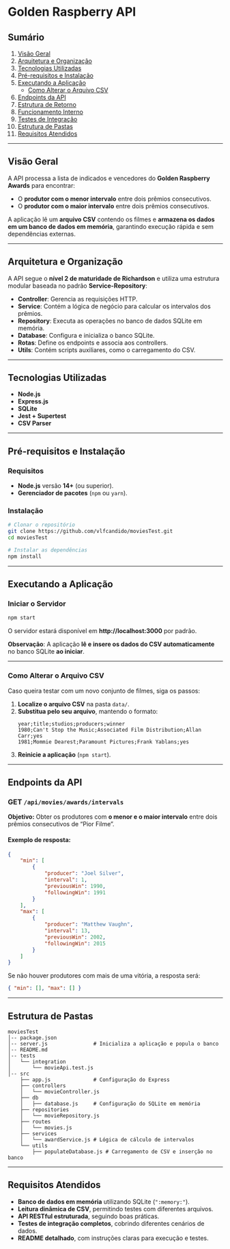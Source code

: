 # Golden Raspberry API

## Sumário

1. [Visão Geral](#visão-geral)  
2. [Arquitetura e Organização](#arquitetura-e-organização)  
3. [Tecnologias Utilizadas](#tecnologias-utilizadas)  
4. [Pré-requisitos e Instalação](#pré-requisitos-e-instalação)  
5. [Executando a Aplicação](#executando-a-aplicação)  
   - [Como Alterar o Arquivo CSV](#como-alterar-o-arquivo-csv)  
6. [Endpoints da API](#endpoints-da-api)  
7. [Estrutura de Retorno](#estrutura-de-retorno)  
8. [Funcionamento Interno](#funcionamento-interno)  
9. [Testes de Integração](#testes-de-integração)  
10. [Estrutura de Pastas](#estrutura-de-pastas)  
11. [Requisitos Atendidos](#requisitos-atendidos)  

---

## Visão Geral

A API processa a lista de indicados e vencedores do **Golden Raspberry Awards** para encontrar:  
- O **produtor com o menor intervalo** entre dois prêmios consecutivos.  
- O **produtor com o maior intervalo** entre dois prêmios consecutivos.  

A aplicação lê um **arquivo CSV** contendo os filmes e **armazena os dados em um banco de dados em memória**, garantindo execução rápida e sem dependências externas.

---

## Arquitetura e Organização

A API segue o **nível 2 de maturidade de Richardson** e utiliza uma estrutura modular baseada no padrão **Service-Repository**:

- **Controller**: Gerencia as requisições HTTP.  
- **Service**: Contém a lógica de negócio para calcular os intervalos dos prêmios.  
- **Repository**: Executa as operações no banco de dados SQLite em memória.  
- **Database**: Configura e inicializa o banco SQLite.  
- **Rotas**: Define os endpoints e associa aos controllers.  
- **Utils**: Contém scripts auxiliares, como o carregamento do CSV.  

---

## Tecnologias Utilizadas

- **Node.js**  
- **Express.js**  
- **SQLite**  
- **Jest + Supertest**  
- **CSV Parser**  

---

## Pré-requisitos e Instalação

### Requisitos

- **Node.js** versão **14+** (ou superior).  
- **Gerenciador de pacotes** (`npm` ou `yarn`).  

### Instalação

```bash
# Clonar o repositório
git clone https://github.com/vlfcandido/moviesTest.git
cd moviesTest

# Instalar as dependências
npm install
```

---

## Executando a Aplicação

### Iniciar o Servidor

```bash
npm start
```

O servidor estará disponível em **http://localhost:3000** por padrão.  

**Observação**: A aplicação **lê e insere os dados do CSV automaticamente** no banco SQLite **ao iniciar**.

---

### Como Alterar o Arquivo CSV

Caso queira testar com um novo conjunto de filmes, siga os passos:

1. **Localize o arquivo CSV** na pasta `data/`.  
2. **Substitua pelo seu arquivo**, mantendo o formato:  
   ```
   year;title;studios;producers;winner
   1980;Can't Stop the Music;Associated Film Distribution;Allan Carr;yes
   1981;Mommie Dearest;Paramount Pictures;Frank Yablans;yes
   ```
3. **Reinicie a aplicação** (`npm start`).  

---

## Endpoints da API

### **GET** `/api/movies/awards/intervals`

**Objetivo:** Obter os produtores com **o menor e o maior intervalo** entre dois prêmios consecutivos de “Pior Filme”.

#### Exemplo de resposta:
```json
{
    "min": [
        {
            "producer": "Joel Silver",
            "interval": 1,
            "previousWin": 1990,
            "followingWin": 1991
        }
    ],
    "max": [
        {
            "producer": "Matthew Vaughn",
            "interval": 13,
            "previousWin": 2002,
            "followingWin": 2015
        }
    ]
}
```

Se não houver produtores com mais de uma vitória, a resposta será:
```json
{ "min": [], "max": [] }
```

---

## Estrutura de Pastas

```
moviesTest
│-- package.json
│-- server.js               # Inicializa a aplicação e popula o banco
│-- README.md
│-- tests
│   └── integration
│       └── movieApi.test.js
│-- src
    ├── app.js              # Configuração do Express
    ├── controllers
    │   └── movieController.js
    ├── db
    │   ├── database.js     # Configuração do SQLite em memória
    ├── repositories
    │   └── movieRepository.js
    ├── routes
    │   └── movies.js
    ├── services
    │   └── awardService.js # Lógica de cálculo de intervalos
    └── utils
        ├── populateDatabase.js # Carregamento de CSV e inserção no banco
```

---

## Requisitos Atendidos

- **Banco de dados em memória** utilizando SQLite (`":memory:"`).  
- **Leitura dinâmica de CSV**, permitindo testes com diferentes arquivos.  
- **API RESTful estruturada**, seguindo boas práticas.  
- **Testes de integração completos**, cobrindo diferentes cenários de dados.  
- **README detalhado**, com instruções claras para execução e testes.  

